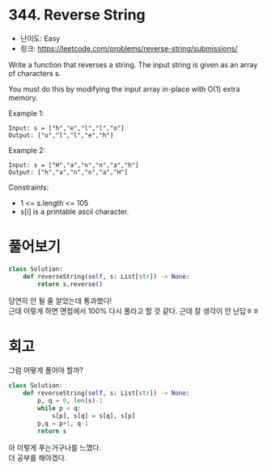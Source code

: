 # 344. Reverse String

- 난이도: Easy
- 링크: https://leetcode.com/problems/reverse-string/submissions/

Write a function that reverses a string. The input string is given as an array of characters s.

You must do this by modifying the input array in-place with O(1) extra memory.

 

Example 1:

```
Input: s = ["h","e","l","l","o"]
Output: ["o","l","l","e","h"]
```

Example 2:

```
Input: s = ["H","a","n","n","a","h"]
Output: ["h","a","n","n","a","H"]
```
 

Constraints:
- 1 <= s.length <= 105
- s[i] is a printable ascii character.

# 풀어보기 

```python
class Solution:
    def reverseString(self, s: List[str]) -> None:
        return s.reverse()
```

당연히 안 될 줄 알았는데 통과했다!  
근데 이렇게 하면 면접에서 100% 다시 풀라고 할 것 같다.
근데 잘 생각이 안 난답ㅎㅎ

# 회고

그럼 어떻게 풀어야 할까?

```python
class Solution:
    def reverseString(self, s: List[str]) -> None:
        p, q = 0, len(s)-1
        while p < q:
            s[p], s[q] = s[q], s[p]
        p,q = p+1, q-1
        return s
```

아 이렇게 푸는거구나를 느꼈다.  
더 공부를 해야겠다.
